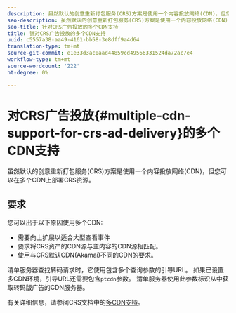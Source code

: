 ```yaml
---
description: 虽然默认的创意重新打包服务(CRS)方案是使用一个内容投放网络(CDN)，但您可以在多个CDN上部署CRS资源。
seo-description: 虽然默认的创意重新打包服务(CRS)方案是使用一个内容投放网络(CDN)，但您可以在多个CDN上部署CRS资源。
seo-title: 针对CRS广告投放的多个CDN支持
title: 针对CRS广告投放的多个CDN支持
uuid: c5557a38-aa49-4161-bb58-3e8dff9a4d64
translation-type: tm+mt
source-git-commit: e1e33d3ac0aad44859cd49566331524da72ac7e4
workflow-type: tm+mt
source-wordcount: '222'
ht-degree: 0%

---
```



# 对CRS广告投放{#multiple-cdn-support-for-crs-ad-delivery}的多个CDN支持

虽然默认的创意重新打包服务(CRS)方案是使用一个内容投放网络(CDN)，但您可以在多个CDN上部署CRS资源。

## 要求

您可以出于以下原因使用多个CDN:

* 需要向上扩展以适合大型查看事件
* 要求将CRS资产的CDN源与主内容的CDN源相匹配。
* 使用与CRS默认CDN(Akamai)不同的CDN的要求。

清单服务器查找转码请求时，它使用包含多个查询参数的引导URL。 如果已设置多CDN环境，引导URL还需要包含`ptcdn`参数。 清单服务器使用此参数标识从中获取转码版广告的CDN服务器。

有关详细信息，请参阅CRS文档中的[多CDN支持](../../~old-creative-repackaging-service/multi-cdn-supportt.md)。
